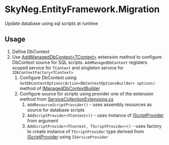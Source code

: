 # SkyNeg.EntityFramework.Migration
Update database using sql scripts at runtime

## Usage
1. Define DbContext
1. Use [AddManagedDbContext\<TContext\>](src/SkyNeg.EntityFramework.Migration/DependencyInjection/ServiceCollectionExtensions.cs) extension method to configure DbContext source for SQL scripts. `AddManagedDbContext` registers scoped service for `TContext` and singleton service for `IDbContextFactory<TContext>`
	1. Configure DbContext using `SetDbContextOptions(Action<DbContextOptionsBuilder> options)` method of [IManagedDbContextBuilder](src/SkyNeg.EntityFramework.Migration/Options/IManagedDbContextBuilder.cs)
	1. Configure source for scripts using provider one of the extension method from [ServiceCollectionExtensions.cs](src/SkyNeg.EntityFramework.Migration/DependencyInjection/ServiceCollectionExtensions.cs)
		1. `AddResourceScriptProvider()` - uses assembly resources as source for database scripts
		1. `AddScriptProvider<TContext>()` - uses instance of [IScriptProvider](src/SkyNeg.EntityFramework.Migration/ScriptProviders/IScriptProvider.cs) from argument
		1. `AddScriptProvider<TContext, TScriptProvider>()` - uses factory to create instance of `TScriptProvider` type derived from [IScriptProvider](src/SkyNeg.EntityFramework.Migration/ScriptProviders/IScriptProvider.cs) using `IServiceProvider`
